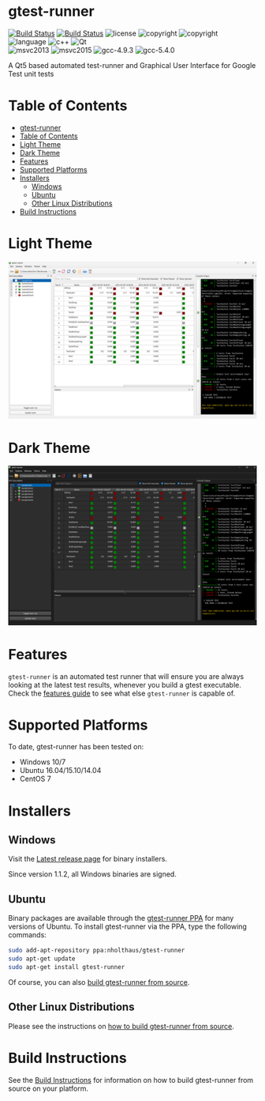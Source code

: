 # gtest-runner 
[![Build Status](https://travis-ci.org/nholthaus/gtest-runner.svg?branch=master)](https://travis-ci.org/nholthaus/gtest-runner) [![Build Status](https://ci.appveyor.com/api/projects/status/github/nholthaus/gtest-runner?branch=master&svg=true)](https://ci.appveyor.com/project/nholthaus/gtest-gui) ![license](https://img.shields.io/badge/license-MIT-orange.svg) ![copyright](https://img.shields.io/badge/%C2%A9-Nic_Holthaus-orange.svg) ![copyright](https://img.shields.io/badge/%C2%A9-Oliver_Karrenbauer-orange.svg) ![language](https://img.shields.io/badge/language-c++-blue.svg) ![c++](https://img.shields.io/badge/std-c++14-blue.svg) ![Qt](https://img.shields.io/badge/Qt-5-blue.svg)<br>![msvc2013](https://img.shields.io/badge/MSVC-2013-ff69b4.svg) ![msvc2015](https://img.shields.io/badge/MSVC-2015-ff69b4.svg) ![gcc-4.9.3](https://img.shields.io/badge/GCC-4.9.3-ff69b4.svg) ![gcc-5.4.0](https://img.shields.io/badge/GCC-5.4.0-ff69b4.svg)


A Qt5 based automated test-runner and Graphical User Interface for Google Test unit tests

# Table of Contents

<!-- TOC -->

- [gtest-runner](#gtest-runner)
- [Table of Contents](#table-of-contents)
- [Light Theme](#light-theme)
- [Dark Theme](#dark-theme)
- [Features](#features)
- [Supported Platforms](#supported-platforms)
- [Installers](#installers)
	- [Windows](#windows)
	- [Ubuntu](#ubuntu)
	- [Other Linux Distributions](#other-linux-distributions)
- [Build Instructions](#build-instructions)

<!-- /TOC -->

# Light Theme
![Light Theme Screenshot](resources/screenshots/screen.png)

# Dark Theme
![Dark Theme Screenshot](resources/screenshots/screen2.png)

# Features

`gtest-runner` is an automated test runner that will ensure you are always looking at the latest test results, whenever you build a gtest executable. Check the [features guide](FEATURES.md) to see what else `gtest-runner` is capable of.

# Supported Platforms

To date, gtest-runner has been tested on:
- Windows 10/7
- Ubuntu 16.04/15.10/14.04
- CentOS 7

# Installers

## Windows

Visit the [Latest release page](https://github.com/nholthaus/gtest-runner/releases) for binary installers. 

Since version 1.1.2, all Windows binaries are signed.

## Ubuntu

Binary packages are available through the [gtest-runner PPA](https://launchpad.net/~nholthaus/+archive/ubuntu/gtest-runner) for many versions of Ubuntu. To install gtest-runner via the PPA, type the following commands:

```bash
sudo add-apt-repository ppa:nholthaus/gtest-runner
sudo apt-get update
sudo apt-get install gtest-runner
```

Of course, you can also [build gtest-runner from source](BUILD.md).

## Other Linux Distributions

Please see the instructions on [how to build gtest-runner from source](BUILD.md).

# Build Instructions

See the [Build Instructions](BUILD.md) for information on how to build gtest-runner from source on your platform.
